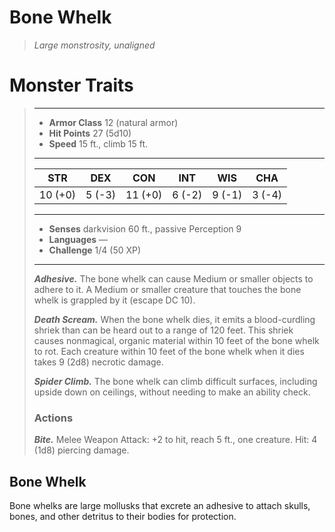 # Bone Whelk
>*Large monstrosity, unaligned*
# Monster Traits
>___
>- **Armor Class** 12 (natural armor)
>- **Hit Points** 27 (5d10)
>- **Speed** 15 ft., climb 15 ft.
>___
>|STR|DEX|CON|INT|WIS|CHA|
>|:---:|:---:|:---:|:---:|:---:|:---:|
>|10 (+0)|5 (-3)|11 (+0)|6 (-2)|9 (-1)|3 (-4)|
>___
>- **Senses** darkvision 60 ft., passive Perception 9
>- **Languages** —
>- **Challenge** 1/4 (50 XP)
>___
>***Adhesive.*** The bone whelk can cause Medium or smaller objects to adhere to it. A Medium or smaller creature that touches the bone whelk is grappled by it (escape DC 10).  
>
>***Death Scream.*** When the bone whelk dies, it emits a blood-curdling shriek than can be heard out to a range of 120 feet. This shriek causes nonmagical, organic material within 10 feet of the bone whelk to rot. Each creature within 10 feet of the bone whelk when it dies takes 9 (2d8) necrotic damage.  
>
>***Spider Climb.*** The bone whelk can climb difficult surfaces, including upside down on ceilings, without needing to make an ability check.  
>
>### Actions
>***Bite.*** Melee Weapon Attack: +2 to hit, reach 5 ft., one creature. Hit: 4 (1d8) piercing damage.
## Bone Whelk
Bone whelks are large mollusks that excrete an adhesive to attach skulls, bones, and other detritus to their bodies for protection.